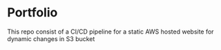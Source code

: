 # Portfolio
This repo consist of a CI/CD pipeline for a static AWS hosted website for dynamic changes in S3 bucket
